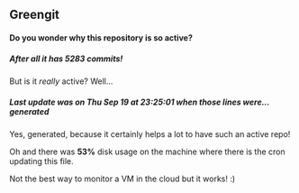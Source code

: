 ## Greengit

#### Do you wonder why this repository is so active?

##### After all it has 5283 commits!

But is it *really* active? Well...

##### Last update was on Thu Sep 19 at 23:25:01 when those lines were... generated

Yes, generated, because it certainly helps a lot to have such an active repo!

Oh and there was **53%** disk usage on the machine
where there is the cron updating this file.

Not the best way to monitor a VM in the cloud but it works! :)
